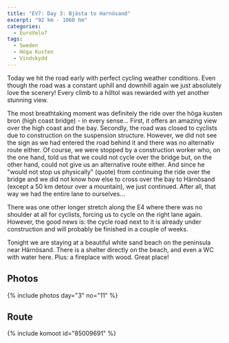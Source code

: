 ```yaml
---
title: "EV7: Day 3: Bjästa to Harnösand"
excerpt: "92 km - 1060 hm"
categories:
  - EuroVelo7
tags:
  - Sweden
  - Höga Kusten
  - Vindskydd
---
```

Today we hit the road early with perfect cycling weather conditions. Even though the road was a constant uphill and downhill again we just absolutely love the scenery! Every climb to a hilltol was rewarded with yet another stunning view.

The most breathtaking moment was definitely the ride over the höga kusten bron (high coast bridge) - in every sense... First, it offers an amazing view over the high coast and the bay. Secondly, the road was closed to cyclists due to construction on the suspension structure. However, we did not see the sign as we had entered the road behind it and there was no alternativ route either. Of course, we were stopped by a construction worker who, on the one hand, told us that we could not cycle over the bridge but, on the other hand, could not give us an alternative route either. And since he "would not stop us physically" (quote) from continuing the ride over the bridge and we did not know how else to cross over the bay to Härnösand (except a 50 km detour over a mountain), we just continued. After all, that way we had the entire lane to ourselves...

There was one other longer stretch along the E4 where there was no shoulder at all for cyclists, forcing us to cycle on the right lane again. However, the good news is: the cycle road next to it is already under construction and will probably be finished in a couple of weeks.

Tonight we are staying at a beautiful white sand beach on the peninsula near Härnösand. There is a shelter directly on the beach, and even a WC with water here. Plus: a fireplace with wood.
Great place!

## Photos

{% include photos day="3" no="11" %}

## Route

{% include komoot id="85009691" %}
